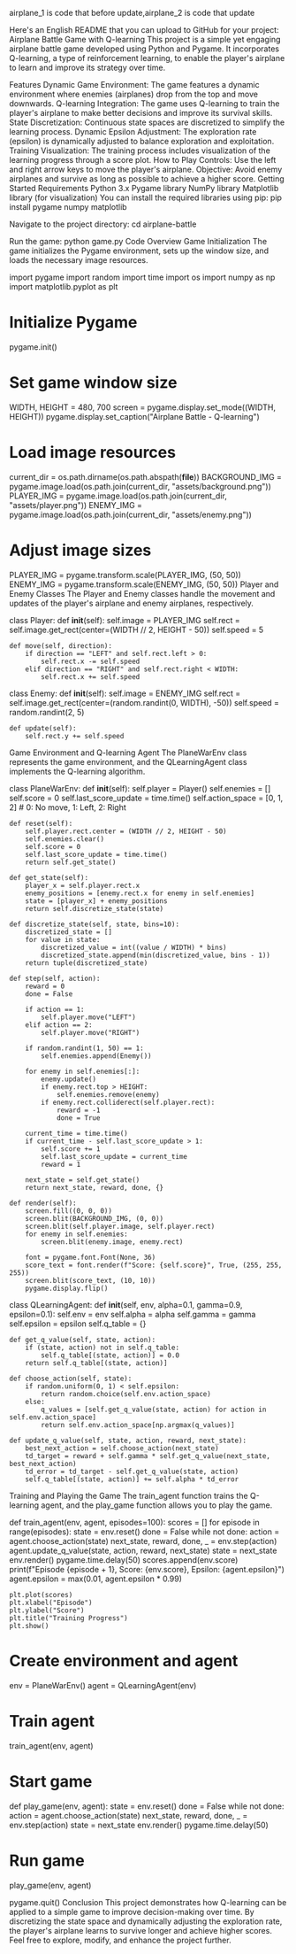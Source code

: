 airplane_1 is code that before update,airplane_2 is code that update

Here's an English README that you can upload to GitHub for your project:
Airplane Battle Game with Q-learning
This project is a simple yet engaging airplane battle game developed using Python and Pygame. It incorporates Q-learning, a type of reinforcement learning, to enable the player's airplane to learn and improve its strategy over time.

Features
Dynamic Game Environment: The game features a dynamic environment where enemies (airplanes) drop from the top and move downwards.
Q-learning Integration: The game uses Q-learning to train the player's airplane to make better decisions and improve its survival skills.
State Discretization: Continuous state spaces are discretized to simplify the learning process.
Dynamic Epsilon Adjustment: The exploration rate (epsilon) is dynamically adjusted to balance exploration and exploitation.
Training Visualization: The training process includes visualization of the learning progress through a score plot.
How to Play
Controls: Use the left and right arrow keys to move the player's airplane.
Objective: Avoid enemy airplanes and survive as long as possible to achieve a higher score.
Getting Started
Requirements
Python 3.x
Pygame library
NumPy library
Matplotlib library (for visualization)
You can install the required libraries using pip:
pip install pygame numpy matplotlib

Navigate to the project directory:
cd airplane-battle

Run the game:
python game.py
Code Overview
Game Initialization
The game initializes the Pygame environment, sets up the window size, and loads the necessary image resources.

import pygame
import random
import time
import os
import numpy as np
import matplotlib.pyplot as plt

# Initialize Pygame
pygame.init()

# Set game window size
WIDTH, HEIGHT = 480, 700
screen = pygame.display.set_mode((WIDTH, HEIGHT))
pygame.display.set_caption("Airplane Battle - Q-learning")

# Load image resources
current_dir = os.path.dirname(os.path.abspath(__file__))
BACKGROUND_IMG = pygame.image.load(os.path.join(current_dir, "assets/background.png"))
PLAYER_IMG = pygame.image.load(os.path.join(current_dir, "assets/player.png"))
ENEMY_IMG = pygame.image.load(os.path.join(current_dir, "assets/enemy.png"))

# Adjust image sizes
PLAYER_IMG = pygame.transform.scale(PLAYER_IMG, (50, 50))
ENEMY_IMG = pygame.transform.scale(ENEMY_IMG, (50, 50))
Player and Enemy Classes
The Player and Enemy classes handle the movement and updates of the player's airplane and enemy airplanes, respectively.

class Player:
    def __init__(self):
        self.image = PLAYER_IMG
        self.rect = self.image.get_rect(center=(WIDTH // 2, HEIGHT - 50))
        self.speed = 5

    def move(self, direction):
        if direction == "LEFT" and self.rect.left > 0:
            self.rect.x -= self.speed
        elif direction == "RIGHT" and self.rect.right < WIDTH:
            self.rect.x += self.speed

class Enemy:
    def __init__(self):
        self.image = ENEMY_IMG
        self.rect = self.image.get_rect(center=(random.randint(0, WIDTH), -50))
        self.speed = random.randint(2, 5)

    def update(self):
        self.rect.y += self.speed
Game Environment and Q-learning Agent
The PlaneWarEnv class represents the game environment, and the QLearningAgent class implements the Q-learning algorithm.

class PlaneWarEnv:
    def __init__(self):
        self.player = Player()
        self.enemies = []
        self.score = 0
        self.last_score_update = time.time()
        self.action_space = [0, 1, 2]  # 0: No move, 1: Left, 2: Right

    def reset(self):
        self.player.rect.center = (WIDTH // 2, HEIGHT - 50)
        self.enemies.clear()
        self.score = 0
        self.last_score_update = time.time()
        return self.get_state()

    def get_state(self):
        player_x = self.player.rect.x
        enemy_positions = [enemy.rect.x for enemy in self.enemies]
        state = [player_x] + enemy_positions
        return self.discretize_state(state)

    def discretize_state(self, state, bins=10):
        discretized_state = []
        for value in state:
            discretized_value = int((value / WIDTH) * bins)
            discretized_state.append(min(discretized_value, bins - 1))
        return tuple(discretized_state)

    def step(self, action):
        reward = 0
        done = False

        if action == 1:
            self.player.move("LEFT")
        elif action == 2:
            self.player.move("RIGHT")

        if random.randint(1, 50) == 1:
            self.enemies.append(Enemy())

        for enemy in self.enemies[:]:
            enemy.update()
            if enemy.rect.top > HEIGHT:
                self.enemies.remove(enemy)
            if enemy.rect.colliderect(self.player.rect):
                reward = -1
                done = True

        current_time = time.time()
        if current_time - self.last_score_update > 1:
            self.score += 1
            self.last_score_update = current_time
            reward = 1

        next_state = self.get_state()
        return next_state, reward, done, {}

    def render(self):
        screen.fill((0, 0, 0))
        screen.blit(BACKGROUND_IMG, (0, 0))
        screen.blit(self.player.image, self.player.rect)
        for enemy in self.enemies:
            screen.blit(enemy.image, enemy.rect)

        font = pygame.font.Font(None, 36)
        score_text = font.render(f"Score: {self.score}", True, (255, 255, 255))
        screen.blit(score_text, (10, 10))
        pygame.display.flip()

class QLearningAgent:
    def __init__(self, env, alpha=0.1, gamma=0.9, epsilon=0.1):
        self.env = env
        self.alpha = alpha
        self.gamma = gamma
        self.epsilon = epsilon
        self.q_table = {}

    def get_q_value(self, state, action):
        if (state, action) not in self.q_table:
            self.q_table[(state, action)] = 0.0
        return self.q_table[(state, action)]

    def choose_action(self, state):
        if random.uniform(0, 1) < self.epsilon:
            return random.choice(self.env.action_space)
        else:
            q_values = [self.get_q_value(state, action) for action in self.env.action_space]
            return self.env.action_space[np.argmax(q_values)]

    def update_q_value(self, state, action, reward, next_state):
        best_next_action = self.choose_action(next_state)
        td_target = reward + self.gamma * self.get_q_value(next_state, best_next_action)
        td_error = td_target - self.get_q_value(state, action)
        self.q_table[(state, action)] += self.alpha * td_error
Training and Playing the Game
The train_agent function trains the Q-learning agent, and the play_game function allows you to play the game.

def train_agent(env, agent, episodes=100):
    scores = []
    for episode in range(episodes):
        state = env.reset()
        done = False
        while not done:
            action = agent.choose_action(state)
            next_state, reward, done, _ = env.step(action)
            agent.update_q_value(state, action, reward, next_state)
            state = next_state
            env.render()
            pygame.time.delay(50)
        scores.append(env.score)
        print(f"Episode {episode + 1}, Score: {env.score}, Epsilon: {agent.epsilon}")
        agent.epsilon = max(0.01, agent.epsilon * 0.99)

    plt.plot(scores)
    plt.xlabel("Episode")
    plt.ylabel("Score")
    plt.title("Training Progress")
    plt.show()

# Create environment and agent
env = PlaneWarEnv()
agent = QLearningAgent(env)

# Train agent
train_agent(env, agent)

# Start game
def play_game(env, agent):
    state = env.reset()
    done = False
    while not done:
        action = agent.choose_action(state)
        next_state, reward, done, _ = env.step(action)
        state = next_state
        env.render()
        pygame.time.delay(50)

# Run game
play_game(env, agent)

pygame.quit()
Conclusion
This project demonstrates how Q-learning can be applied to a simple game to improve decision-making over time. By discretizing the state space and dynamically adjusting the exploration rate, the player's airplane learns to survive longer and achieve higher scores.
Feel free to explore, modify, and enhance the project further.
